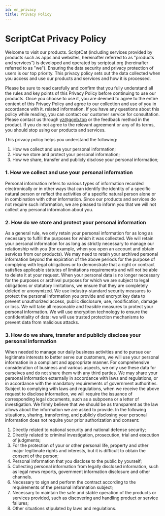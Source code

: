 ```yaml
---
id: en_privacy
title: Privacy Policy
---
```


# ScriptCat Privacy Policy

Welcome to visit our products. ScriptCat (including services provided by products such as apps and websites, hereinafter referred to as "products and services") is developed and operated by scriptcat.org (hereinafter referred to as "we"). Ensuring the data security and privacy protection of users is our top priority. This privacy policy sets out the data collected when you access and use our products and services and how it is processed.

Please be sure to read carefully and confirm that you fully understand all the rules and key points of this Privacy Policy before continuing to use our products. Once you choose to use it, you are deemed to agree to the entire content of this Privacy Policy and agree to our collection and use of you in accordance with it. related information. If you have any questions about this policy while reading, you can contact our customer service for consultation. Please contact us through yz@ggnb.top or the feedback method in the product. If you do not agree to the relevant agreement or any of its terms, you should stop using our products and services.

This privacy policy helps you understand the following:

1. How we collect and use your personal information;
2. How we store and protect your personal information;
3. How we share, transfer and publicly disclose your personal information;

### 1. How we collect and use your personal information

Personal information refers to various types of information recorded electronically or in other ways that can identify the identity of a specific natural person or reflect the activities of a specific natural person alone or in combination with other information. Since our products and services do not require such information, we are pleased to inform you that we will not collect any personal information about you.

### 2. How do we store and protect your personal information

As a general rule, we only retain your personal information for as long as necessary to fulfill the purposes for which it was collected. We will retain your personal information for as long as strictly necessary to manage our relationship with you (for example, when you open an account and obtain services from our products). We may need to retain your archived personal information beyond the expiration of the above periods for the purpose of complying with legal obligations or to demonstrate that a right or contract satisfies applicable statutes of limitations requirements and will not be able to delete it at your request. When your personal data is no longer necessary for the purposes or archival purposes for which we are subject to legal obligations or statutory limitations, we ensure that they are completely deleted or anonymized.
We use industry-standard security measures to protect the personal information you provide and encrypt key data to prevent unauthorized access, public disclosure, use, modification, damage or loss. We will take all reasonable and feasible measures to protect your personal information. We will use encryption technology to ensure the confidentiality of data; we will use trusted protection mechanisms to prevent data from malicious attacks.

### 3. How do we share, transfer and publicly disclose your personal information

When needed to manage our daily business activities and to pursue our legitimate interests to better serve our customers, we will use your personal information in a compliant and appropriate manner. For comprehensive consideration of business and various aspects, we only use these data for ourselves and do not share them with any third parties.
We may share your personal information externally in accordance with laws and regulations, or in accordance with the mandatory requirements of government authorities. Subject to complying with laws and regulations, when we receive the above request to disclose information, we will require the issuance of corresponding legal documents, such as a subpoena or a letter of investigation. We firmly believe that we should be as transparent as the law allows about the information we are asked to provide.
In the following situations, sharing, transferring, and publicly disclosing your personal information does not require your prior authorization and consent:

1. Directly related to national security and national defense security;
2. Directly related to criminal investigation, prosecution, trial and execution of judgments;
3. For the protection of your or other personal life, property and other major legitimate rights and interests, but it is difficult to obtain the consent of the person;
4. Personal information that you disclose to the public by yourself;
5. Collecting personal information from legally disclosed information, such as legal news reports, government information disclosure and other channels.
6. Necessary to sign and perform the contract according to the requirements of the personal information subject;
7. Necessary to maintain the safe and stable operation of the products or services provided, such as discovering and handling product or service failures;
8. Other situations stipulated by laws and regulations.
